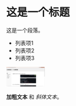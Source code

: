 # 这是一个标题

这是一个段落。

- 列表项1
- 列表项2
- 列表项3

<img src="./assets/6.png" alt="IMG_6" style="zoom:10%;" />

**加粗文本** 和 *斜体文本*。